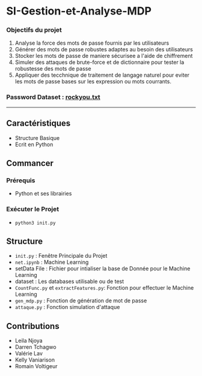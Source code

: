 # SI-Gestion-et-Analyse-MDP

### Objectifs du projet

1. Analyse la force des mots de passe fournis par les utilisateurs
2. Générer des mots de passe robustes adaptes au besoin des utilisateurs
3. Stocker les mots de passe de maniere sécurisee a l'aide de chiffrement
4. Simuler des attaques de brute-force et de dictionnaire pour tester la robustesse des mots de passe
5. Appliquer des tecchnique de traitement de langage naturel pour eviter les mots de passe bases sur les expression ou mots courrants.

### Password Dataset : [rockyou.txt](https://www.kaggle.com/datasets/wjburns/common-password-list-rockyoutxt?resource=download)

---
## Caractéristiques

- Structure Basique
- Ecrit en Python

## Commancer

### Prérequis
- Python et ses librairies

### Exécuter le Projet
- `python3 init.py`

## Structure

- `init.py` : Fenêtre Principale du Projet
- `net.ipynb` : Machine Learning
- setData File : Fichier pour intialiser la base de Donnée pour le Machine Learning
- dataset : Les databases utilisable ou de test
- `CountFunc.py` et `extractFeatures.py`: Fonction pour effectuer le Machine Learning
- `gen_mdp.py` : Fonction de génération de mot de passe
- `attaque.py` : Fonction simulation d'attaque

## Contributions
- Leila Njoya
- Darren Tchagwo
- Valérie Lav
- Kelly Vaniarison
- Romain Voltigeur